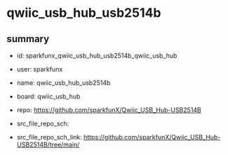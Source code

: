 # qwiic_usb_hub_usb2514b
 
## summary 
* id: sparkfunx_qwiic_usb_hub_usb2514b_qwiic_usb_hub
* user: sparkfunx
* name: qwiic_usb_hub_usb2514b
* board: qwiic_usb_hub
* repo: https://github.com/sparkfunX/Qwiic_USB_Hub-USB2514B



* src_file_repo_sch: 
* src_file_repo_sch_link: https://github.com/sparkfunX/Qwiic_USB_Hub-USB2514B/tree/main/






